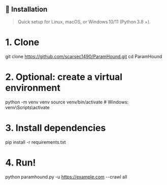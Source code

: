 ## 🚀 Installation
> Quick setup for Linux, macOS, or Windows 10/11 (Python 3.8 +).


# 1. Clone
git clone https://github.com/scarsec1490/ParamHound.git
cd ParamHound

# 2. Optional: create a virtual environment
python -m venv venv
source venv/bin/activate   # Windows: venv\Scripts\activate

# 3. Install dependencies
pip install -r requirements.txt

# 4. Run!
python paramhound.py -u https://example.com --crawl all
